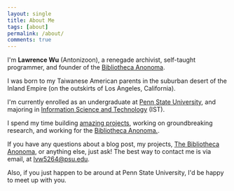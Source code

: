 ```yaml
---
layout: single
title: About Me
tags: [about]
permalink: /about/
comments: true
---
```


I'm **Lawrence Wu** (Antonizoon), a renegade archivist, self-taught programmer, and founder of the [Bibliotheca Anonoma](https://github.com/bibanon/bibanon/wiki).

I was born to my Taiwanese American parents in the suburban desert of the Inland Empire (on the outskirts of Los Angeles, California). 

I'm currently enrolled as an undergraduate at [Penn State University](http://psu.edu), and majoring in [Information Science and Technology](http://ist.psu.edu) (IST).

I spend my time building [amazing projects](../projects/), working on groundbreaking research, and working for the [Bibliotheca Anonoma.](https://github.com/bibanon/bibanon/wiki).

If you have any questions about a blog post, my projects, [The Bibliotheca Anonoma](http://github.com/bibanon/bibanon/wiki), or anything else, just ask! The best way to contact me is via email, at <lvw5264@psu.edu>. 

Also, if you just happen to be around at Penn State University, I'd be happy to meet up with you.
